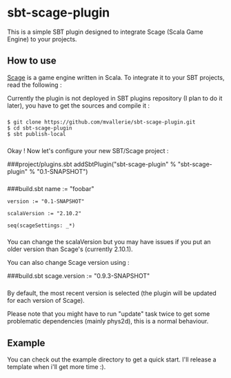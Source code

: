 sbt-scage-plugin
================

This is a simple SBT plugin designed to integrate Scage (Scala Game Engine) to your projects.

How to use
----------

[Scage](https://www.github.com/dunnololda/scage/) is a game engine written in Scala. To integrate it to your SBT projects, read the following :

Currently the plugin is not deployed in SBT plugins repository (I plan to do it later), you have to get the sources and compile it :

###
	$ git clone https://github.com/mvallerie/sbt-scage-plugin.git
	$ cd sbt-scage-plugin
	$ sbt publish-local
###

Okay ! Now let's configure your new SBT/Scage project :

###project/plugins.sbt
	addSbtPlugin("sbt-scage-plugin" % "sbt-scage-plugin" % "0.1-SNAPSHOT")
###

###build.sbt
	name := "foobar"

	version := "0.1-SNAPSHOT"

	scalaVersion := "2.10.2"

	seq(scageSettings: _*)
###

You can change the scalaVersion but you may have issues if you put an older version than Scage's (currently 2.10.1).

You can also change Scage version using :

###build.sbt
	scage.version := "0.9.3-SNAPSHOT"
###

By default, the most recent version is selected (the plugin will be updated for each version of Scage).

Please note that you might have to run "update" task twice to get some problematic dependencies (mainly phys2d), this is a normal behaviour.

Example
-------

You can check out the example directory to get a quick start. I'll release a template when i'll get more time :).
